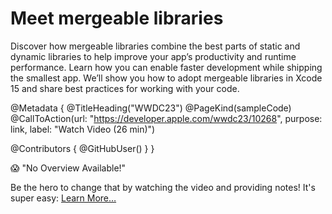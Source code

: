 # Meet mergeable libraries

Discover how mergeable libraries combine the best parts of static and dynamic libraries to help improve your app’s productivity and runtime performance. Learn how you can enable faster development while shipping the smallest app. We’ll show you how to adopt mergeable libraries in Xcode 15 and share best practices for working with your code.

@Metadata {
   @TitleHeading("WWDC23")
   @PageKind(sampleCode)
   @CallToAction(url: "https://developer.apple.com/wwdc23/10268", purpose: link, label: "Watch Video (26 min)")

   @Contributors {
      @GitHubUser(<replace this with your GitHub handle>)
   }
}

😱 "No Overview Available!"

Be the hero to change that by watching the video and providing notes! It's super easy:
 [Learn More…](https://wwdcnotes.github.io/WWDCNotes/documentation/wwdcnotes/contributing)
